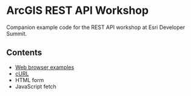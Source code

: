 # ArcGIS REST API Workshop

Companion example code for the REST API workshop at Esri Developer Summit.

## Contents

- [Web browser examples](./browser-samples/README.md)
- [cURL](./curl-samples/README.md)
- HTML form
- JavaScript fetch
